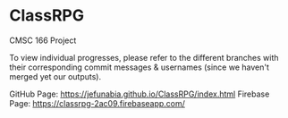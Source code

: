 # ClassRPG
CMSC 166 Project

To view individual progresses, please refer to the different branches with their corresponding commit messages & usernames (since we haven't merged yet our outputs).

GitHub Page: https://jefunabia.github.io/ClassRPG/index.html
Firebase Page: https://classrpg-2ac09.firebaseapp.com/
